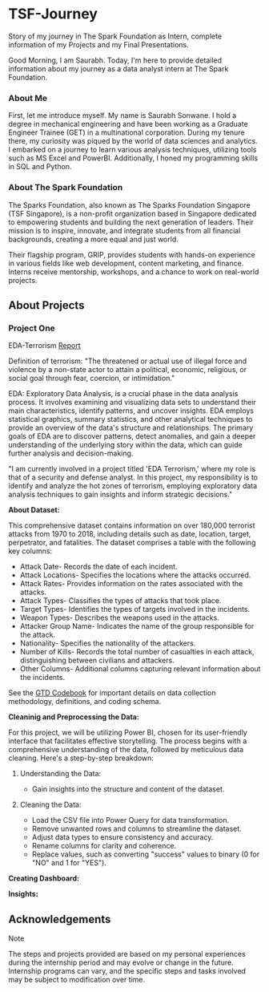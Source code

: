 # TSF-Journey
Story of my journey in The Spark Foundation as Intern, complete information of my Projects and my Final Presentations.

Good Morning, I am Saurabh. Today, I'm here to provide detailed information about my journey as a data analyst intern at The Spark Foundation.

### About Me
First, let me introduce myself. My name is Saurabh Sonwane. I hold a degree in mechanical engineering and have been working as a Graduate Engineer Trainee (GET) in a multinational corporation. During my tenure there, my curiosity was piqued by the world of data sciences and analytics. I embarked on a journey to learn various analysis techniques, utilizing tools such as MS Excel and PowerBI. Additionally, I honed my programming skills in SQL and Python.

### About The Spark Foundation
The Sparks Foundation, also known as The Sparks Foundation Singapore (TSF Singapore), is a non-profit organization based in Singapore dedicated to empowering students and building the next generation of leaders. Their mission is to inspire, innovate, and integrate students from all financial backgrounds, creating a more equal and just world.

Their flagship program, GRIP, provides students with hands-on experience in various fields like web development, content marketing, and finance. Interns receive mentorship, workshops, and a chance to work on real-world projects.

## About Projects
### Project One
EDA-Terrorism [Report]()

Definition of terrorism: "The threatened or actual use of illegal force and violence by a non-state actor to attain a political, economic, religious, or social goal through fear, coercion, or intimidation."

EDA: Exploratory Data Analysis, is a crucial phase in the data analysis process. It involves examining and visualizing data sets to understand their main characteristics, identify patterns, and uncover insights. EDA employs statistical graphics, summary statistics, and other analytical techniques to provide an overview of the data's structure and relationships. The primary goals of EDA are to discover patterns, detect anomalies, and gain a deeper understanding of the underlying story within the data, which can guide further analysis and decision-making.

"I am currently involved in a project titled 'EDA Terrorism,' where my role is that of a security and defense analyst. In this project, my responsibility is to identify and analyze the hot zones of terrorism, employing exploratory data analysis techniques to gain insights and inform strategic decisions."

**About Dataset:**

This comprehensive dataset contains information on over 180,000 terrorist attacks from 1970 to 2018, including details such as date, location, target, perpetrator, and fatalities. The dataset comprises a table with the following key columns:
- Attack Date- Records the date of each incident.
- Attack Locations- Specifies the locations where the attacks occurred.
- Attack Rates- Provides information on the rates associated with the attacks.
- Attack Types- Classifies the types of attacks that took place.
- Target Types- Identifies the types of targets involved in the incidents.
- Weapon Types- Describes the weapons used in the attacks.
- Attacker Group Name- Indicates the name of the group responsible for the attack.
- Nationality- Specifies the nationality of the attackers.
- Number of Kills- Records the total number of casualties in each attack, distinguishing between civilians and attackers.
- Other Columns- Additional columns capturing relevant information about the incidents.

See the [GTD Codebook](https://www.start.umd.edu/gtd/downloads/Codebook.pdf) for important details on data collection methodology, definitions, and coding schema.

**Cleaninig and Preprocessing the Data:**

For this project, we will be utilizing Power BI, chosen for its user-friendly interface that facilitates effective storytelling. The process begins with a comprehensive understanding of the data, followed by meticulous data cleaning. Here's a step-by-step breakdown:

1. Understanding the Data:
   - Gain insights into the structure and content of the dataset.

1. Cleaning the Data:
   - Load the CSV file into Power Query for data transformation.
   - Remove unwanted rows and columns to streamline the dataset.
   - Adjust data types to ensure consistency and accuracy.
   - Rename columns for clarity and coherence.
   - Replace values, such as converting "success" values to binary (0 for "NO" and 1 for "YES").

**Creating Dashboard:**


**Insights:**




## Acknowledgements


> [!NOTE]
> The steps and projects provided are based on my personal experiences during the internship period and may evolve or change in the future. Internship programs can vary, and the specific steps and tasks involved may be subject to modification over time.
